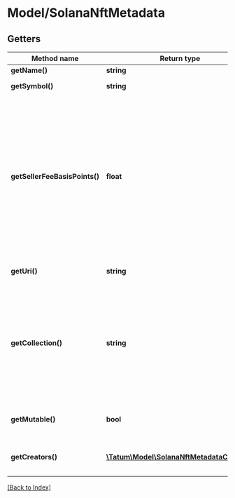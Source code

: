 # Model/SolanaNftMetadata

## Getters

Method name | Return type | Description | Notes
------------ | ------------- | ------------- | -------------
**getName()** | **string** | The name of the NFT |
**getSymbol()** | **string** | The symbol or abbreviated name of the NFT |
**getSellerFeeBasisPoints()** | **float** | The royalty that will be paid to the authors of the minted NFT every time the NFT is transferred<br/>The royalty is calculated as a percentage of the NFT price. To set the royalty to 1%, set this parameter to <code>100</code>; to set 10%, set this parameter to <code>1000</code>; to set 50%, set this parameter to <code>5000</code>, and so on.<br/>To specify the NFT authors and their shares in the royalty, set the <code>creators</code> parameter.<br/>To disable the royalty for the NFT completely, set <code>sellerFeeBasisPoints</code> to <code>0</code> and do not set <code>creators</code>. |
**getUri()** | **string** | The URL pointing to the NFT metadata; for more information, see <a href="https://eips.ethereum.org/EIPS/eip-721#specification" target="_blank">EIP-721</a> |
**getCollection()** | **string** | The blockchain address of the NFT collection where the NFT will be minted in. Specify the private key of the collection verifier in the <code>collectionVerifierPrivateKey</code> parameter of the request body to get the NFT verified in the collection after the NFT has been minted. To know more about Solana collections and verification, refer to the <a href="https://docs.metaplex.com/programs/token-metadata/certified-collections" target="_blank">Solana user documentation</a>. | [optional]
**getMutable()** | **bool** | Specifies whether the NFT metadata is mutable ("true") or immutable ("false"); if not set, defaults to "true" | [optional] [default to true]
**getCreators()** | [**\Tatum\Model\SolanaNftMetadataCreator[]**](SolanaNftMetadataCreator.md) | The blockchain addresses where the royalties will be sent every time the minted NFT is transferred | [optional]

[[Back to Index]](../index.md)
